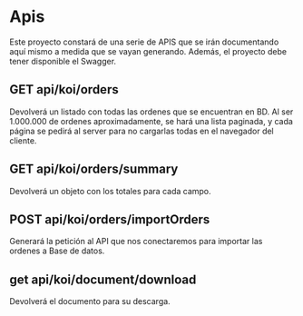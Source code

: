# Apis

Este proyecto constará de una serie de APIS que se irán documentando aquí mismo a medida que se vayan generando. Además, el proyecto debe tener disponible el Swagger.

## GET api/koi/orders

Devolverá un listado con todas las ordenes que se encuentran en BD. Al ser 1.000.000 de ordenes aproximadamente, se hará una lista paginada, y cada página se pedirá al server para no cargarlas todas en el navegador del cliente.


## GET api/koi/orders/summary

Devolverá un objeto con los totales para cada campo.


## POST api/koi/orders/importOrders

Generará la petición al API que nos conectaremos para importar las ordenes a Base de datos.


## get api/koi/document/download

Devolverá el documento para su descarga.